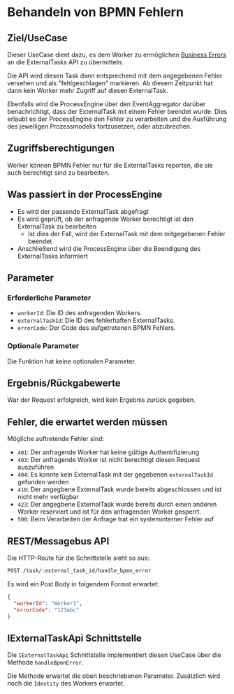 # Behandeln von BPMN Fehlern

## Ziel/UseCase

Dieser UseCase dient dazu, es dem Worker zu ermöglichen
[Business Errors](https://docs.camunda.org/manual/latest/user-guide/process-engine/external-tasks/#reporting-bpmn-error)
an die ExternalTasks API zu übermitteln.

Die API wird diesen Task dann entsprechend mit dem angegebenen Fehler versehen
und als "fehlgeschlagen" markieren.
Ab diesem Zeitpunkt hat dann kein Worker mehr Zugriff auf diesen ExternalTask.

Ebenfalls wird die ProcessEngine über den EventAggregator darüber benachrichtigt,
dass der ExternalTask mit einem Fehler beendet wurde.
Dies erlaubt es der ProcessEngine den Fehler zu verarbeiten und die Ausführung
des jeweiligen Prozessmodells fortzusetzen, oder abzubrechen.

## Zugriffsberechtigungen

Worker können BPMN Fehler nur für die ExternalTasks reporten,
die sie auch berechtigt sind zu bearbeiten.

## Was passiert in der ProcessEngine

- Es wird der passende ExternalTask abgefragt
- Es wird geprüft, ob der anfragende Worker berechtigt ist den ExternalTask
zu bearbeiten
  - Ist dies der Fall, wird der ExternalTask mit dem mitgegebenen Fehler beendet
- Anschließend wird die ProcessEngine über die Beendigung des ExternalTasks
informiert

## Parameter

### Erforderliche Parameter

- `workerId`: Die ID des anfragenden Workers.
- `externalTaskId`: Die ID des fehlerhaften ExternalTasks.
- `errorCode`: Der Code des aufgetretenen BPMN Fehlers.


### Optionale Parameter

Die Funktion hat keine optionalen Parameter.

## Ergebnis/Rückgabewerte

War der Request erfolgreich, wird kein Ergebnis zurück gegeben.

## Fehler, die erwartet werden müssen

Mögliche auftretende Fehler sind:
- `401`: Der anfragende Worker hat keine gültige Authentifizierung
- `403`: Der anfragende Worker ist nicht berechtigt diesen Request auszuführen
- `404`: Es konnte kein ExternalTask mit der gegebenen `externalTaskId`
    gefunden werden
- `410`: Der angegbene ExternalTask wurde bereits abgeschlossen und ist nicht
mehr verfügbar
- `423`: Der angegbene ExternalTask wurde bereits durch einen anderen Worker
reserviert und ist für den anfragenden Worker gesperrt.
- `500`: Beim Verarbeiten der Anfrage trat ein systeminterner Fehler auf

## REST/Messagebus API

Die HTTP-Route für die Schnittstelle sieht so aus:

```REST
POST /task/:external_task_id/handle_bpmn_error
```

Es wird ein Post Body in folgendem Format erwartet:

```JSON
{
  "workerId": "Worker1",
  "errorCode": "123abc"
}
```

## IExternalTaskApi Schnittstelle

Die `IExternalTaskApi` Schnittstelle implementiert diesen UseCase
über die Methode `handleBpmnError`.

Die Methode erwartet die oben beschriebenen Parameter.
Zusätzlich wird noch die `Identity` des Workers erwartet.
